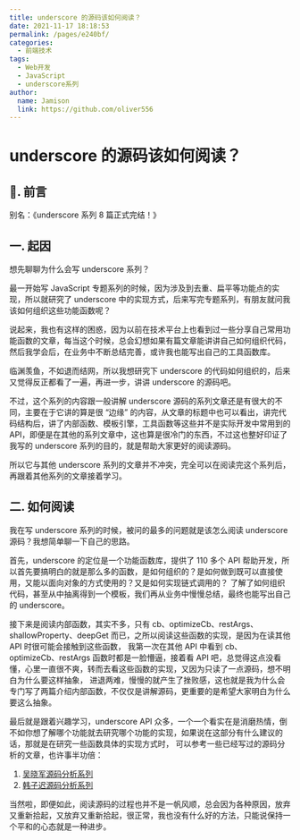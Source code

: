 ```yaml
---
title: underscore 的源码该如何阅读？
date: 2021-11-17 18:18:53
permalink: /pages/e240bf/
categories:
  - 前端技术
tags:
  - Web开发
  - JavaScript
  - underscore系列
author:
  name: Jamison
  link: https://github.com/oliver556
---
```


# underscore 的源码该如何阅读？

## 📖. 前言

别名：《underscore 系列 8 篇正式完结！》

## 一. 起因

想先聊聊为什么会写 underscore 系列？

最一开始写 JavaScript 专题系列的时候，因为涉及到去重、扁平等功能点的实现，所以就研究了 underscore 中的实现方式，后来写完专题系列，有朋友就问我该如何组织这些功能函数呢？

说起来，我也有这样的困惑，因为以前在技术平台上也看到过一些分享自己常用功能函数的文章，每当这个时候，总会幻想如果有篇文章能讲讲自己如何组织代码，然后我学会后，在业务中不断总结完善，或许我也能写出自己的工具函数库。

临渊羡鱼，不如退而结网，所以我想研究下 underscore 的代码如何组织的，后来又觉得反正都看了一遍，再进一步，讲讲 underscore 的源码吧。

不过，这个系列的内容跟一般讲解 underscore 源码的系列文章还是有很大的不同，主要在于它讲的算是很 “边缘” 的内容，从文章的标题中也可以看出，讲完代码结构后，讲了内部函数、模板引擎，工具函数等这些并不是实际开发中常用到的
API，即便是在其他的系列文章中，这也算是很冷门的东西，不过这也整好印证了我写的 underscore 系列的目的，就是帮助大家更好的阅读源码。

所以它与其他 underscore 系列的文章并不冲突，完全可以在阅读完这个系列后，再跟着其他系列的文章接着学习。

## 二. 如何阅读

我在写 underscore 系列的时候，被问的最多的问题就是该怎么阅读 underscore 源码？我想简单聊一下自己的思路。

首先，underscore 的定位是一个功能函数库，提供了 110 多个 API 帮助开发，所以首先要搞明白的就是那么多的函数，是如何组织的？是如何做到既可以直接使用，又能以面向对象的方式使用的？又是如何实现链式调用的？
了解了如何组织代码，甚至从中抽离得到一个模板，我们再从业务中慢慢总结，最终也能写出自己的 underscore。

接下来是阅读内部函数，其实不多，只有 cb、optimizeCb、restArgs、shallowProperty、deepGet 而已，之所以阅读这些函数的实现，是因为在读其他 API 时很可能会接触到这些函数，
我第一次在其他 API 中看到 cb、optimizeCb、restArgs 函数时都是一脸懵逼，接着看 API 吧，总觉得这点没看懂，心里一直很不爽，转而去看这些函数的实现，又因为只读了一点源码，想不明白为什么要这样抽象，
进退两难，慢慢的就产生了挫败感，这也就是我为什么会专门写了两篇介绍内部函数，不仅仅是讲解源码，更重要的是希望大家明白为什么要这么抽象。

最后就是跟着兴趣学习，underscore API 众多，一个一个看实在是消磨热情，倒不如你想了解哪个功能就去研究哪个功能的实现，如果说在这部分有什么建议的话，那就是在研究一些函数具体的实现方式时，
可以参考一些已经写过的源码分析的文章，也许事半功倍：

1. [吴晓军源码分析系列](https://www.gitbook.com/book/yoyoyohamapi/undersercore-analysis/details)
2. [韩子迟源码分析系列](https://github.com/hanzichi/underscore-analysis)

当然啦，即便如此，阅读源码的过程也并不是一帆风顺，总会因为各种原因，放弃又重新拾起，又放弃又重新拾起，很正常，我也没有什么好的方法，只能说保持一个平和的心态就是一种进步。

